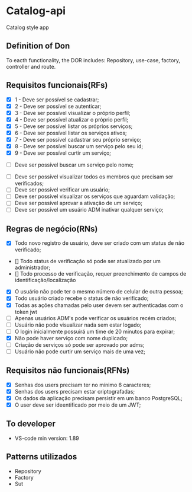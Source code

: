 # Catalog-api

Catalog style app

## Definition of Don
To eacth functionality, the DOR includes: Repository, use-case, factory, controller and route.


## Requisitos funcionais(RFs)
<!-- RF to Users -->
- [x] 1 - Deve ser possível se cadastrar;
- [x] 2 - Deve ser possível se autenticar;
- [x] 3 - Deve ser possível visualizar o próprio perfil;
- [x] 4 - Deve ser possível atualizar o próprio perfil;
- [x] 5 - Deve ser possível listar os próprios serviços;
- [x] 6 - Deve ser possível listar os serviços ativos;
- [x] 7 - Deve ser possível cadastrar seu próprio serviço;
- [x] 8 - Deve ser possível buscar um serviço pelo seu id;
- [x] 9 - Deve ser possível curtir um serviço;

<!-- feats futuras -->
- [ ] Deve ser possível buscar um serviço pelo nome;

<!-- Tudo que um usuário ADM pode fazer -->
- [ ] Deve ser possível visualizar todos os membros que precisam ser verificados;
- [ ] Deve ser possível verificar um usuário;
- [ ] Deve ser possível visualizar os serviços que aguardam validação;
- [ ] Deve ser possível aprovar a ativação de um serviço;
- [ ] Deve ser possível um usuário ADM inativar qualquer serviço;

## Regras de negócio(RNs)
<!-- TO RF 1 -->
- [x] Todo novo registro de usuário, deve ser criado com um status de não verificado;
- [] Todo status de verificação só pode ser atualizado por um administrador;
- [] Todo processo de verificação, requer preenchimento de campos de identificação/localização
  
- [x] O usuário não pode ter o mesmo número de celular de outra pessoa;
- [x] Todo usuário criado recebe o status de não verificado;
- [x] Todas as ações chamadas pelo user devem ser authenticadas com o token jwt
- [ ] Apenas usuários ADM's pode verificar os usuários recém criados;
- [ ] Usuário não pode visualizar nada sem estar logado;
- [ ] O login inicialmente possuirá um time de 20 minutos para expirar;
- [x] Não pode haver serviço com nome duplicado;
- [ ] Criação de serviços só pode ser aprovado por adms;
- [ ] Usuário não pode curtir um serviço mais de uma vez;

## Requisitos não funcionais(RFNs)
<!-- não parte do cliente -->
- [x] Senhas dos users precisam ter no mínimo 6 caracteres;
- [x] Senhas dos users precisam estar criptografadas;
- [x] Os dados da aplicação precisam persistir em um banco PostgreSQL;
- [x] O user deve ser ideentificado por meio de um JWT;

## To developer
- VS-code min version: 1.89

## Patterns utilizados
- Repository
- Factory
- Sut